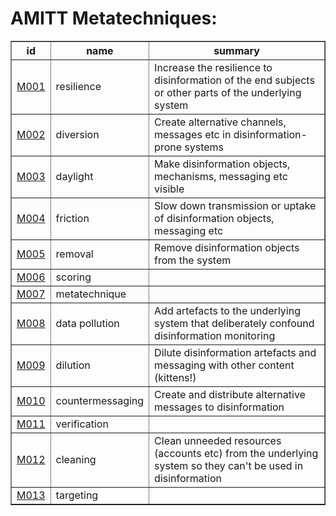 # AMITT Metatechniques:

<table border="1">
<tr>
<th>id</th>
<th>name</th>
<th>summary</th>
</tr>
<tr>
<td><a href="metatechniques/M001.md">M001</a></td>
<td>resilience</td>
<td>Increase the resilience to disinformation of the end subjects or other parts of the underlying system</td>
</tr>
<tr>
<td><a href="metatechniques/M002.md">M002</a></td>
<td>diversion</td>
<td>Create alternative channels, messages etc in disinformation-prone systems</td>
</tr>
<tr>
<td><a href="metatechniques/M003.md">M003</a></td>
<td>daylight</td>
<td>Make disinformation objects, mechanisms, messaging etc visible</td>
</tr>
<tr>
<td><a href="metatechniques/M004.md">M004</a></td>
<td>friction</td>
<td>Slow down transmission or uptake of disinformation objects, messaging etc</td>
</tr>
<tr>
<td><a href="metatechniques/M005.md">M005</a></td>
<td>removal</td>
<td>Remove disinformation objects from the system</td>
</tr>
<tr>
<td><a href="metatechniques/M006.md">M006</a></td>
<td>scoring</td>
<td></td>
</tr>
<tr>
<td><a href="metatechniques/M007.md">M007</a></td>
<td>metatechnique</td>
<td></td>
</tr>
<tr>
<td><a href="metatechniques/M008.md">M008</a></td>
<td>data pollution</td>
<td>Add artefacts to the underlying system that deliberately confound disinformation monitoring</td>
</tr>
<tr>
<td><a href="metatechniques/M009.md">M009</a></td>
<td>dilution</td>
<td>Dilute disinformation artefacts and messaging with other content (kittens!)</td>
</tr>
<tr>
<td><a href="metatechniques/M010.md">M010</a></td>
<td>countermessaging</td>
<td>Create and distribute alternative messages to disinformation</td>
</tr>
<tr>
<td><a href="metatechniques/M011.md">M011</a></td>
<td>verification</td>
<td></td>
</tr>
<tr>
<td><a href="metatechniques/M012.md">M012</a></td>
<td>cleaning</td>
<td>Clean unneeded resources (accounts etc) from the underlying system so they can't be used in disinformation</td>
</tr>
<tr>
<td><a href="metatechniques/M013.md">M013</a></td>
<td>targeting</td>
<td></td>
</tr>
</table>
